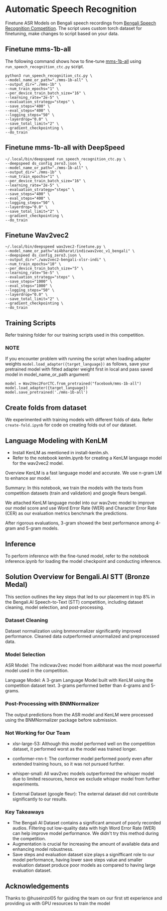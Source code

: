 # Automatic Speech Recognition

Finetune ASR Models on Bengali speech recordings from [Bengali Speech Recognition Competition](https://www.kaggle.com/competitions/bengaliai-speech/data). The script uses custom torch dataset for finetuning, make changes to script based on your data.

## Finetune mms-1b-all
The following command shows how to fine-tune [mms-1b-all](https://huggingface.co/facebook/mms-1b-all) using `run_speech_recognition_ctc.py` script.

```
python3 run_speech_recognition_ctc.py \
--model_name_or_path="./mms-1b-all" \
--output_dir="./mms-1b" \
--num_train_epochs="1" \
--per_device_train_batch_size="16" \
--learning_rate="2e-5" \
--evaluation_strategy="steps" \
--save_steps="400" \
--eval_steps="400" \
--logging_steps="50" \
--layerdrop="0.0" \
--save_total_limit="2" \
--gradient_checkpointing \
--do_train

```

## Finetune mms-1b-all with DeepSpeed

```
~/.local/bin/deepspeed run_speech_recognition_ctc.py \
--deepspeed ds_config_zero3.json \
--model_name_or_path="./mms-1b-all" \
--output_dir="./mms-1b" \
--num_train_epochs="1" \
--per_device_train_batch_size="16" \
--learning_rate="2e-5" \
--evaluation_strategy="steps" \
--save_steps="400" \
--eval_steps="400" \
--logging_steps="50" \
--layerdrop="0.0" \
--save_total_limit="2" \
--gradient_checkpointing \
--do_train 
```

## Finetune Wav2vec2

```
~/.local/bin/deepspeed wav2vec2-finetune.py \
--model_name_or_path="ai4bharat/indicwav2vec_v1_bengali" \
--deepspeed ds_config_zero3.json \
--output_dir="./wav2vec2-bengali-xlsr-indi" \
--num_train_epochs="10" \
--per_device_train_batch_size="5" \
--learning_rate="5e-5" \
--evaluation_strategy="steps" \
--save_steps="1000" \
--eval_steps="1000" \
--logging_steps="50" \
--layerdrop="0.0" \
--save_total_limit="2" \
--gradient_checkpointing \
--do_train
```

## Training Scripts
Refer training folder for our training scripts used in this competition.

### NOTE

If you encounter problem with running the script when loading adapter weights `model.load_adapter({target_language})` as follows, save your pretrained model with fitted adapter weight first in local and pass saved model in model_name_or_path argument:

```
model = Wav2Vec2ForCTC.from_pretrained("facebook/mms-1b-all")
model.load_adapter({target_language})
model.save_pretrained('./mms-1b-all')

```

## Create folds from dataset
We experimented with training models with different folds of data. Refer `create-fold.ipynb` for code on creating folds out of our dataset.


## Language Modeling with KenLM
- Install KenLM as mentioned in install-kenlm.sh.
- Refer to the notebook kenlm.ipynb for creating a KenLM language model for the wav2vec2 model.

Overview
KenLM is a fast language model and accurate. We use n-gram LM to enhance asr model.

Summary:
In this notebook, we train the models with the texts from competition datasets (train and validation) and google fleurs bengali.

We attached KenLM language model into our wav2vec model to improve our model score and use Word Error Rate (WER) and Character Error Rate (CER) as our evaluation metrics benchmark the predictions.

After rigorous evaluations, 3-gram showed the best performance among 4-gram and 5-gram models.

## Inference
To perform inference with the fine-tuned model, refer to the notebook inference.ipynb for loading the model checkpoint and conducting inference.

## Solution Overview for Bengali.AI STT (Bronze Medal)
This section outlines the key steps that led to our placement in top 8% in the Bengali.AI Speech-to-Text (STT) competition, including dataset cleaning, model selection, and post-processing.

### Dataset Cleaning
Dataset normalization using bnmnormalizer significantly improved performance. Cleaned data  outperformed unnormalized and preprocessed data.

### Model Selection
ASR Model: The indicwav2vec model from ai4bharat was the most powerful model used in the competition.

Language Model: A 3-gram Language Model built with KenLM using the competition dataset text. 3-grams performed better than 4-grams and 5-grams.

### Post-Processing with BNMNormalizer
The output predictions from the ASR model and KenLM were processed using the BNMNormalizer package before submission.

### Not Working for Our Team

- xlsr-large-53: Although this model performed well on the competition dataset, it performed worst as the model was trained longer.

- conformer-rnn-t: The conformer model performed poorly even after extended training hours, so it was not pursued further.

- whisper-small: All wav2vec models outperformed the whisper model due to limited resources, hence we exclude whisper model from further experiments.

- External Dataset (google fleur): The external dataset did not contribute significantly to our results.

### Key Takeaways

- The Bengali AI Dataset contains a significant amount of poorly recorded audios. Filtering out low-quality data with high Word Error Rate (WER) can help improve model performance. We didn't try this method during the competition.
- Augmentation is crucial for increasing the amount of available data and enhancing model robustness.
- Save steps and evaluation dataset size plays a signifficant role to our model performance, having lower save steps value and smaller evaluation dataset produce poor models as compared to having large evaluation dataset.

## Acknowledgements
Thanks to @huseinzol05 for guiding the team on our first stt experience and providing us with GPU resources to train the model
